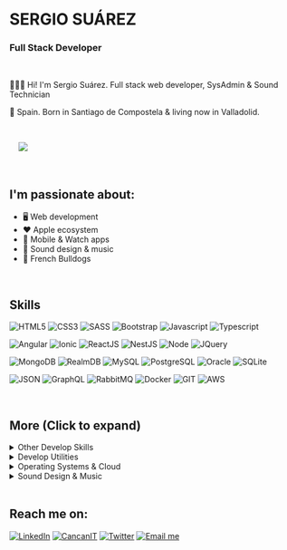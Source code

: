 
# SERGIO SUÁREZ

### Full Stack Developer

</br>

👨🏻‍💻 Hi! I'm Sergio Suárez. Full stack web developer, SysAdmin & Sound Technician

📍 Spain. Born in Santiago de Compostela & living now in Valladolid.

</br>

 &nbsp; &nbsp; ![](https://komarev.com/ghpvc/?username=sergiosuarezdev&style=flat-square&color=blue)

</br>

## I'm passionate about:

- 🖥 Web development
- ❤️ Apple ecosystem
- 📱 Mobile & Watch apps 
- 🎵 Sound design & music  
- 🐶 French Bulldogs

</br>

## Skills

![HTML5](https://img.shields.io/badge/-HTML5-%23E44D27?style=flat-square&logo=html5&logoColor=ffffff)
![CSS3](https://img.shields.io/badge/-CSS3-%230391cb?style=flat-square&logo=css3&logoColor=ffffff)
![SASS](https://img.shields.io/badge/-SASS-%23bf6190?style=flat-square&logo=sass&logoColor=ffffff)
![Bootstrap](https://img.shields.io/badge/-Bootstrap-%23563173?style=flat-square&logo=bootstrap&logoColor=ffffff)
![Javascript](https://img.shields.io/badge/-JavaScript-%23efd81e?style=flat-square&logo=JavaScript&logoColor=ffffff)
![Typescript](https://img.shields.io/badge/-Typescript-%233972c8?style=flat-square&logo=Typescript&logoColor=ffffff)

![Angular](https://img.shields.io/badge/-Angular-%23d70330?style=flat-square&logo=Angular&logoColor=ffffff)
![Ionic](https://img.shields.io/badge/-Ionic-%234c8aef?style=flat-square&logo=Ionic&logoColor=ffffff)
![ReactJS](https://img.shields.io/badge/-React-%235dcceb?style=flat-square&logo=React&logoColor=ffffff)
![NestJS](https://img.shields.io/badge/-Nestjs-%23d70330?style=flat-square&logo=Nestjs&logoColor=ffffff)
![Node](https://img.shields.io/badge/-Node-%237ec729?style=flat-square&logo=Node.js&logoColor=ffffff)
![JQuery](https://img.shields.io/badge/-JQuery-%230865a8?style=flat-square&logo=JQuery&logoColor=ffffff)

![MongoDB](https://img.shields.io/badge/-MongoDB-%233f2e1e?style=flat-square&logo=mongodb&logoColor=ffffff)
![RealmDB](https://img.shields.io/badge/-RealmDB-%233f2e1e?style=flat-square&logo=realm&logoColor=ffffff)
![MySQL](https://img.shields.io/badge/-MySQL-%23015e85?style=flat-square&logo=mysql&logoColor=ffffff)
![PostgreSQL](https://img.shields.io/badge/-PostgreSQL-%232f5e8e?style=flat-square&logo=postgresql&logoColor=ffffff)
![Oracle](https://img.shields.io/badge/-Oracle-%23e21921?style=flat-square&logo=oracle&logoColor=ffffff)
![SQLite](https://img.shields.io/badge/-SQLite-%233394d0?style=flat-square&logo=SQLite&logoColor=ffffff)


![JSON](https://img.shields.io/badge/-JSON-%23363636?style=flat-square&logo=JSON&logoColor=ffffff)
![GraphQL](https://img.shields.io/badge/-Graphql-%23da0593?style=flat-square&logo=Graphql&logoColor=ffffff)
![RabbitMQ](https://img.shields.io/badge/-RabbitMQ-%23da0593?style=flat-square&logo=RabbitMQ&logoColor=ffffff)
![Docker](https://img.shields.io/badge/-Docker-%230d97e4?style=flat-square&logo=Docker&logoColor=ffffff)
![GIT](https://img.shields.io/badge/-Git-%23e84e32?style=flat-square&logo=GIT&logoColor=ffffff)
![AWS](https://img.shields.io/badge/-AWS-%23ef880f?style=flat-square&logo=amazon-aws&logoColor=ffffff)

</br>

## More (Click to expand)


<details>
	<summary>Other Develop Skills</summary>
	<ul>
		<li><b>PHP</b>:  SlimPHP, Zend, Laravel, PHPMyadmin.</li>
		<li><b>Swift</b>: Learning to make my own WatchOS things :)</li>
		<li><b>DB</b>: MariaDB, MongoDB, RealmDB, Oracle, SQL Server. </li>
		<li><b>Javascript</b>: Angular, Nodejs, React Native.</li>
		<li><b>Testing</b>: Cypress, Mocha, Jasmine, Karma.</li>
		<li><b>API</b>: Nodejs, Microsoft WCF, SlimPHP, RestFUL, JSON, GraphQL.</li>
		<li><b>CMS</b>: Wordpress, WooCommerce, Prestashop, Moodle.</li>
		<li><b>Other</b>: Responsive design, MVC, MVVC, POO, Scrum, Agile.</li>
    	</ul>
</details>

<details>
	<summary>Develop Utilities</summary>
	<ul>
	       <li>Visual Studio Code.</li>
	       <li>XCode.</li>
	       <li>Android Studio.</li>
	       <li>Postman.</li>
	       <li>Insomnia.</li>
	       <li>Git Fork.</li>
	       <li>Sourcetre.</li>
	</ul>
</details>

<details>
	<summary>Operating Systems & Cloud</summary>
	<ul>
		<li><b>Systems</b>: Windows Server, MacOS, Linux.</li>
		<li><b>Cloud</b>: Amazon AWS, MS Azure, Google Cloud.</li>
		<li><b>VM</b>: Docker, VMWare, VirtualBox.</li>
		<li><b>Web Servers</b>: Apache, Nginx.</li>
	</ul>
</details>

<details>
	<summary>Sound Design & Music</summary>
	<ul>
		<li>Electronic music production</li>
		<li>Mixing & Mastering</li>
		<li>Sampling</li>
		<li>Sound Design</li>
		<li>Synthesis</li>
		<li>Ableton Live</li>
		<li>NI Maschine</li>
	</ul>
</details>

</br>


## Reach me on:

<a target="_blank" href="https://www.linkedin.com/in/sergio-suarez"><img src="https://img.shields.io/badge/LinkedIn-%230077B5.svg?&style=for-the-badge&logo=linkedin&logoColor=white" alt="LinkedIn"></a>
<a  target="_blank" href="https://cancanit.com/certified/1387/"><img src="https://img.shields.io/badge/JS Certified-%233f8fa7.svg?&style=for-the-badge&logo=c&logoColor=white" alt="CancanIT"></a>
<a  target="_blank" href="https://twitter.com/SergioSuarezDEV"><img src="https://img.shields.io/badge/Twitter-%231DA1F2.svg?&style=for-the-badge&logo=twitter&logoColor=white" alt="Twitter"></a>
<a  target="_blank" href="mailto:&#105;&#110;&#102;&#111;&#064;&#115;&#101;&#114;&#103;&#105;&#111;&#115;&#117;&#097;&#114;&#101;&#122;&#100;&#101;&#118;&#046;&#099;&#111;&#109;
"><img src="https://img.shields.io/badge/Email me-%23EC5664.svg?&style=for-the-badge&logo=gmail&logoColor=white" alt="Email me"></a>




